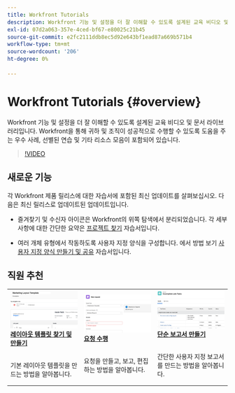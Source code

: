 ```yaml
---
title: Workfront Tutorials
description: Workfront 기능 및 설정을 더 잘 이해할 수 있도록 설계된 교육 비디오 및 문서 라이브러리입니다.  Workfront을 통해 귀하 및 조직이 성공적으로 수행할 수 있도록 도움을 주는 우수 사례, 선별된 연습 및 기타 리소스 모음이 포함되어 있습니다.
exl-id: 07d2a063-357e-4ced-bf67-e80025c21b45
source-git-commit: e2fc2111ddb8ec5d92e643bf1ead87a669b571b4
workflow-type: tm+mt
source-wordcount: '206'
ht-degree: 0%

---
```


# Workfront Tutorials {#overview}

Workfront 기능 및 설정을 더 잘 이해할 수 있도록 설계된 교육 비디오 및 문서 라이브러리입니다.  Workfront을 통해 귀하 및 조직이 성공적으로 수행할 수 있도록 도움을 주는 우수 사례, 선별된 연습 및 기타 리소스 모음이 포함되어 있습니다.

>[!VIDEO](https://video.tv.adobe.com/v/335063/?quality=12)

<!-- 

This is the landing page of the user guide. It should be the first list item in the TOC.md file. 
See other user landing pages to get ideas. 

-->

## 새로운 기능

각 Workfront 제품 릴리스에 대한 자습서에 포함된 최신 업데이트를 살펴보십시오. 다음은 최신 릴리스로 업데이트된 업데이트입니다.

* 즐겨찾기 및 수신자 아이콘은 Workfront의 위쪽 탐색에서 분리되었습니다. 각 세부 사항에 대한 간단한 요약은 <a href="/help/manage-work/projects/find-projects.md">프로젝트 찾기</a> 자습서입니다.

* 여러 개체 유형에서 작동하도록 사용자 지정 양식을 구성합니다. 에서 방법 보기 <a href="/help/custom-data/custom-forms/custom-forms-creating-and-sharing-a-custom-form.md">사용자 지정 양식 만들기 및 공유</a> 자습서입니다.


## 직원 추천

<table>
  <tr>
   <td>
      <a href="/help/administration-and-setup/layout-templates/find-layout-templates.md">
      <img alt="레이아웃 템플릿 찾기 및 만들기" src="./assets/ltemp_01.png"/>
      </a>
      <div>
         <a href="/help/administration-and-setup/layout-templates/find-layout-templates.md"><strong>레이아웃 템플릿 찾기 및 만들기</strong></a>
<!----         <br/><em>foo</em> --->
      </div>
      <p>
        <br/>
         기본 레이아웃 템플릿을 만드는 방법을 알아봅니다.
      </p>
    </td>
   <td>
      <a href="/help/manage-work/issues-requests/make-a-request.md">
      <img alt="요청 수행" src="./assets/nrequest_01.png"/>
      </a>
      <div>
         <a href="/help/manage-work/issues-requests/make-a-request.md"><strong>요청 수행</strong></a>
<!----         <br/><em>foo</em> --->
      </div>
      <p>
      <br/>
         요청을 만들고, 보고, 편집하는 방법을 알아봅니다.
      </p>

<td>
      <a href="/help/reporting/basic-reporting/create-a-simple-report.md">
      <img alt="단순 보고서 만들기" src="./assets/sreport_01.png"/>
      </a>
      <div>
         <a href="/help/reporting/basic-reporting/create-a-simple-report.md"><strong>단순 보고서 만들기</strong></a>
<!----         <br/><em>foo</em> --->
      </div>
      <p>
        <br/>
         간단한 사용자 지정 보고서를 만드는 방법을 알아봅니다.
      </p>
    </td>
  </tr>
</table>
